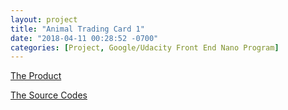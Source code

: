```yaml
---
layout: project
title: "Animal Trading Card 1"
date: "2018-04-11 00:28:52 -0700"
categories: [Project, Google/Udacity Front End Nano Program]
---
```


[The Product](https://wycodebook.github.io/GoogleFrontEnd-Phase1-AnimalCardProject/)

[The Source Codes](https://github.com/WYCodeBook/GoogleFrontEnd-Phase1-AnimalCardProject)
